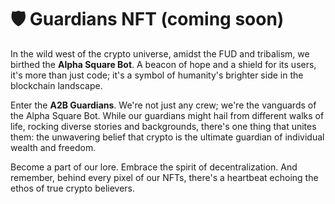 # 🛡 Guardians NFT (coming soon)

In the wild west of the crypto universe, amidst the FUD and tribalism, we birthed the **Alpha Square Bot**. A beacon of hope and a shield for its users, it's more than just code; it's a symbol of humanity's brighter side in the blockchain landscape.

Enter the **A2B Guardians**. We're not just any crew; we're the vanguards of the Alpha Square Bot. While our guardians might hail from different walks of life, rocking diverse stories and backgrounds, there's one thing that unites them: the unwavering belief that crypto is the ultimate guardian of individual wealth and freedom.

Become a part of our lore. Embrace the spirit of decentralization. And remember, behind every pixel of our NFTs, there's a heartbeat echoing the ethos of true crypto believers.
